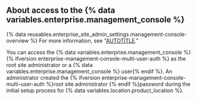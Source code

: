 ## About access to the {% data variables.enterprise.management_console %}

{% data reusables.enterprise_site_admin_settings.management-console-overview %} For more information, see "[AUTOTITLE](/admin/configuration/administering-your-instance-from-the-management-console/about-the-management-console)."

You can access the {% data variables.enterprise.management_console %}{% ifversion enterprise-management-console-multi-user-auth %} as the root site administrator or a {% data variables.enterprise.management_console %} user{% endif %}. An administrator created the {% ifversion enterprise-management-console-multi-user-auth %}root site administrator {% endif %}password during the initial setup process for {% data variables.location.product_location %}.
